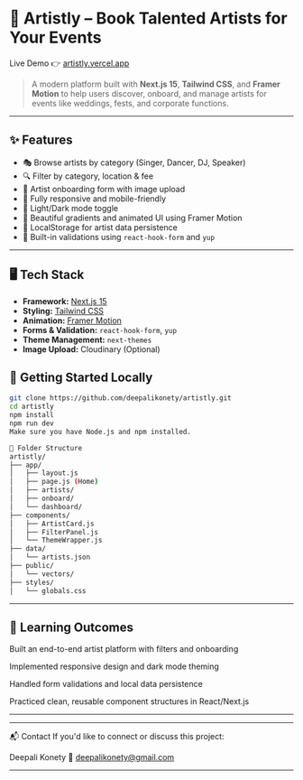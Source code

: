 # 🎨 Artistly – Book Talented Artists for Your Events

Live Demo 👉 [artistly.vercel.app](https://artistly-beige-one.vercel.app/)

> A modern platform built with **Next.js 15**, **Tailwind CSS**, and **Framer Motion** to help users discover, onboard, and manage artists for events like weddings, fests, and corporate functions.

---

## ✨ Features

- 🎭 Browse artists by category (Singer, Dancer, DJ, Speaker)
- 🔍 Filter by category, location & fee
- 📝 Artist onboarding form with image upload
- 📱 Fully responsive and mobile-friendly
- 🌙 Light/Dark mode toggle
- 🎉 Beautiful gradients and animated UI using Framer Motion
- 🧠 LocalStorage for artist data persistence
- 🧪 Built-in validations using `react-hook-form` and `yup`

---

## 🖥️ Tech Stack

- **Framework:** [Next.js 15](https://nextjs.org/)
- **Styling:** [Tailwind CSS](https://tailwindcss.com/)
- **Animation:** [Framer Motion](https://www.framer.com/motion/)
- **Forms & Validation:** `react-hook-form`, `yup`
- **Theme Management:** `next-themes`
- **Image Upload:** Cloudinary (Optional)


## 🚀 Getting Started Locally

```bash
git clone https://github.com/deepalikonety/artistly.git
cd artistly
npm install
npm run dev
Make sure you have Node.js and npm installed.

📁 Folder Structure
artistly/
├── app/
│   ├── layout.js
│   ├── page.js (Home)
│   ├── artists/
│   ├── onboard/
│   └── dashboard/
├── components/
│   ├── ArtistCard.js
│   ├── FilterPanel.js
│   └── ThemeWrapper.js
├── data/
│   └── artists.json
├── public/
│   └── vectors/
├── styles/
│   └── globals.css
```

---
 ## 🧠 Learning Outcomes
Built an end-to-end artist platform with filters and onboarding

Implemented responsive design and dark mode theming

Handled form validations and local data persistence

Practiced clean, reusable component structures in React/Next.js

---

---
📬 Contact
If you'd like to connect or discuss this project:

Deepali Konety
📧 deepalikonety@gmail.com

---
